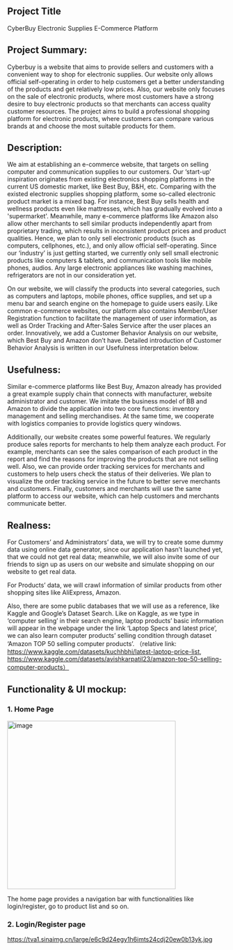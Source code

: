 ## Project Title
CyberBuy Electronic Supplies E-Commerce Platform


## Project Summary:
Cyberbuy is a website that aims to provide sellers and customers with a convenient way to shop for electronic supplies. Our website only allows official self-operating in order to help customers get a better understanding of the products and get relatively low prices. Also, our website only focuses on the sale of electronic products, where most customers have a strong desire to buy electronic products so that merchants can access quality customer resources. The project aims to build a professional shopping platform for electronic products, where customers can compare various brands at and choose the most suitable products for them.


## Description:
We aim at establishing an e-commerce website, that targets on selling computer and communication supplies to our customers. Our ‘start-up’ inspiration originates from existing electronics shopping platforms in the current US domestic market, like Best Buy, B&H, etc. Comparing with the existed electronic supplies shopping platform, some so-called electronic product market is a mixed bag. For instance, Best Buy sells health and wellness products even like mattresses, which has gradually evolved into a 'supermarket'. Meanwhile, many e-commerce platforms like Amazon also allow other merchants to sell similar products independently apart from proprietary trading, which results in inconsistent product prices and product qualities. Hence, we plan to only sell electronic products (such as computers, cellphones, etc.), and only allow official self-operating. Since our ‘industry’ is just getting started, we currently only sell small electronic products like computers & tablets, and communication tools like mobile phones, audios. Any large electronic appliances like washing machines, refrigerators are not in our consideration yet.

On our website, we will classify the products into several categories, such as computers and laptops, mobile phones, office supplies, and set up a menu bar and search engine on the homepage to guide users easily. Like common e-commerce websites, our platform also contains Member/User Registration function to facilitate the management of user information, as well as Order Tracking and After-Sales Service after the user places an order. Innovatively, we add a Customer Behavior Analysis on our website, which Best Buy and Amazon don’t have. Detailed introduction of Customer Behavior Analysis is written in our Usefulness interpretation below.


## Usefulness:
Similar e-commerce platforms like Best Buy, Amazon already has provided a great example supply chain that connects with manufacturer, website administrator and customer. We imitate the business model of BB and Amazon to divide the application into two core functions: inventory management and selling merchandises. At the same time, we cooperate with logistics companies to provide logistics query windows.

Additionally, our website creates some powerful features. We regularly produce sales reports for merchants to help them analyze each product. For example, merchants can see the sales comparison of each product in the report and find the reasons for improving the products that are not selling well. Also, we can provide order tracking services for merchants and customers to help users check the status of their deliveries. We plan to visualize the order tracking service in the future to better serve merchants and customers. Finally, customers and merchants will use the same platform to access our website, which can help customers and merchants communicate better.


## Realness:
For Customers’ and Administrators’ data, we will try to create some dummy data using online data generator, since our application hasn’t launched yet, that we could not get real data; meanwhile, we will also invite some of our friends to sign up as users on our website and simulate shopping on our website to get real data.

For Products’ data, we will crawl information of similar products from other shopping sites like AliExpress, Amazon.

Also, there are some public databases that we will use as a reference, like Kaggle and Google’s Dataset Search. Like on Kaggle, as we type in ‘computer selling’ in their search engine, laptop products’ basic information will appear in the webpage under the link ‘Laptop Specs and latest price’, we can also learn computer products’ selling condition through dataset ‘Amazon TOP 50 selling computer products’.
（relative link: https://www.kaggle.com/datasets/kuchhbhi/latest-laptop-price-list, https://www.kaggle.com/datasets/avishkarpatil23/amazon-top-50-selling-computer-products）


## Functionality & UI mockup:
### 1. Home Page
[<img width="387" alt="image" src="https://user-images.githubusercontent.com/112656252/192124452-417ec471-80d0-4d7a-b8fc-3b7949e28b9c.png">](https://tva1.sinaimg.cn/large/e6c9d24egy1h6ilky50vej20li0fggmd.jpg)

The home page provides a navigation bar with functionalities like login/register, go to product list and so on. 

### 2. Login/Register page
https://tva1.sinaimg.cn/large/e6c9d24egy1h6imts24cdj20ew0b13yk.jpg






